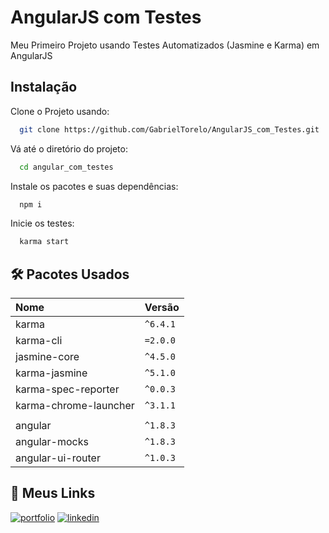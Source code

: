 # AngularJS com Testes

Meu Primeiro Projeto usando Testes Automatizados (Jasmine e Karma) em AngularJS

## Instalação

Clone o Projeto usando:

```bash
  git clone https://github.com/GabrielTorelo/AngularJS_com_Testes.git
```

Vá até o diretório do projeto:

```bash
  cd angular_com_testes
```

Instale os pacotes e suas dependências:

```bash
  npm i
```

Inicie os testes:

```bash
  karma start
```

## 🛠 Pacotes Usados

| Nome                  | Versão   |
| :-------------------- | :------- |
| karma                 | `^6.4.1` |
| karma-cli             | `=2.0.0` |
| jasmine-core          | `^4.5.0` |
| karma-jasmine         | `^5.1.0` |
| karma-spec-reporter   | `^0.0.3` |
| karma-chrome-launcher | `^3.1.1` |
|||
| angular               | `^1.8.3` |
| angular-mocks         | `^1.8.3` |
| angular-ui-router     | `^1.0.3` |

## 🔗 Meus Links
[![portfolio](https://img.shields.io/badge/GitHub-100000?style=for-the-badge&logo=github&logoColor=white)](https://github.com/GabrielTorelo)
[![linkedin](https://img.shields.io/badge/linkedin-0A66C2?style=for-the-badge&logo=linkedin&logoColor=white)](https://www.linkedin.com/in/gabriel-torelo/)